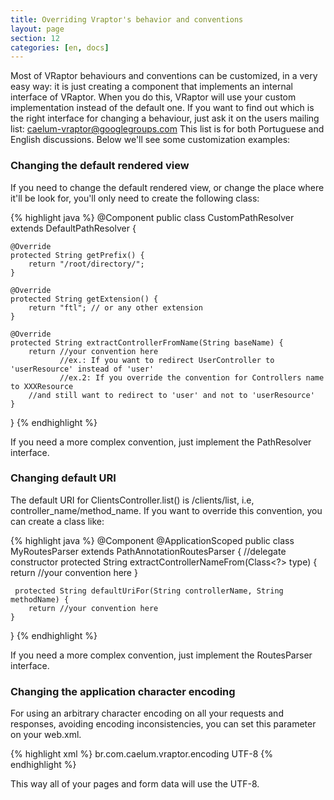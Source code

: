 ```yaml
---
title: Overriding Vraptor's behavior and conventions
layout: page
section: 12
categories: [en, docs]
---
```


Most of VRaptor behaviours and conventions can be customized, in a very easy way: it is just creating a component that implements an internal interface of VRaptor. When you do this, VRaptor will use your custom implementation instead of the default one.
If you want to find out which is the right interface for changing a behaviour, just ask it on the users mailing list: caelum-vraptor@googlegroups.com
This list is for both Portuguese and English discussions.
Below we'll see some customization examples:

<h3>Changing the default rendered view</h3>

If you need to change the default rendered view, or change the place where it'll be look for, you'll only need to create the following class:

{% highlight java %}
@Component
public class CustomPathResolver extends DefaultPathResolver {

    @Override
    protected String getPrefix() {
        return "/root/directory/";
    }

    @Override
    protected String getExtension() {
        return "ftl"; // or any other extension
    }

    @Override
    protected String extractControllerFromName(String baseName) {
        return //your convention here
               //ex.: If you want to redirect UserController to 'userResource' instead of 'user'
               //ex.2: If you override the convention for Controllers name to XXXResource
        //and still want to redirect to 'user' and not to 'userResource'
    }
}
{% endhighlight %}

If you need a more complex convention, just implement the PathResolver interface.

<h3>Changing default URI</h3>

The default URI for ClientsController.list() is /clients/list, i.e, controller_name/method_name. If you want to override this convention, you can create a class like:

{% highlight java %}
@Component
@ApplicationScoped
public class MyRoutesParser extends PathAnnotationRoutesParser {
    //delegate constructor
    protected String extractControllerNameFrom(Class<?> type) {
        return //your convention here
    }

     protected String defaultUriFor(String controllerName, String methodName) {
        return //your convention here
    }
}
{% endhighlight %}

If you need a more complex convention, just implement the RoutesParser interface.

<h3>Changing the application character encoding</h3>

For using an arbitrary character encoding on all your requests and responses, avoiding encoding inconsistencies, you can set this parameter on your web.xml.

{% highlight xml %}
<context-param>
    <param-name>br.com.caelum.vraptor.encoding</param-name>
    <param-value>UTF-8</param-value>
</context-param>
{% endhighlight %}

This way all of your pages and form data will use the UTF-8.
